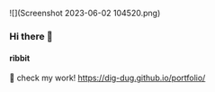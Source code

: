 ![](Screenshot 2023-06-02 104520.png)
### Hi there 👋
#### ribbit
:frog: check my work!  https://dig-dug.github.io/portfolio/ 
<!--
**Dig-Dug/Dig-Dug** is a ✨ _special_ ✨ repository because its `README.md` (this file) appears on your GitHub profile.

Here are some ideas to get you started:

- 🔭 I’m currently working on ...
- 🌱 I’m currently learning ...
- 👯 I’m looking to collaborate on ...
- 🤔 I’m looking for help with ...
- 💬 Ask me about ...
- 📫 How to reach me: ...
- 😄 Pronouns: ...
- ⚡ Fun fact: ...
-->
